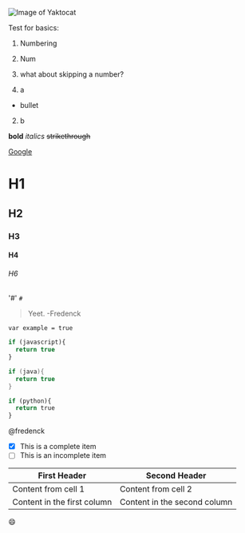 ![Image of Yaktocat](https://octodex.github.com/images/yaktocat.png)

Test for basics:

1. Numbering
2. Num
4. what about skipping a number?

1. a
* bullet
2. b

**bold**
*italics*
~~strikethrough~~

[Google](http://google.com)

# H1
## H2
### H3
#### H4
###### H6

'#'
`#`
> Yeet.
> -Fredenck

`var example = true`

```javascript
if (javascript){
  return true
}
```

```java
if (java){
  return true
}
```

```python
if (python){
  return true
}
```

@fredenck

- [x] This is a complete item
- [ ] This is an incomplete item

First Header | Second Header
------------ | -------------
Content from cell 1 | Content from cell 2
Content in the first column | Content in the second column

:smile:	
